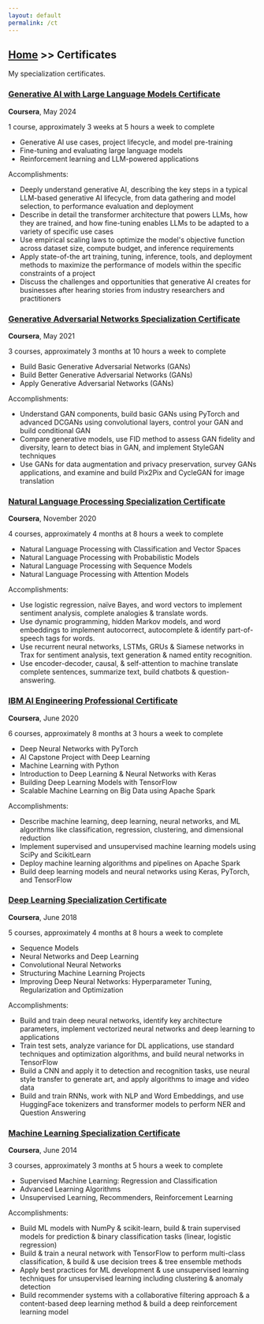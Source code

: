 ```yaml
---
layout: default
permalink: /ct
---
```


## [Home](/) >> Certificates

My specialization certificates.

### [Generative AI with Large Language Models Certificate](https://www.coursera.org/account/accomplishments/certificate/CFJA3G48KRFP)

**Coursera**, May 2024

1 course, approximately 3 weeks at 5 hours a week to complete

* Generative AI use cases, project lifecycle, and model pre-training
* Fine-tuning and evaluating large language models
* Reinforcement learning and LLM-powered applications

Accomplishments:

* Deeply understand generative AI, describing the key steps in a typical LLM-based generative AI lifecycle, from data gathering and model selection, to performance evaluation and deployment
* Describe in detail the transformer architecture that powers LLMs, how they are trained, and how fine-tuning enables LLMs to be adapted to a variety of specific use cases
* Use empirical scaling laws to optimize the model's objective function across dataset size, compute budget, and inference requirements
* Apply state-of-the art training, tuning, inference, tools, and deployment methods to maximize the performance of models within the specific constraints of a project
* Discuss the challenges and opportunities that generative AI creates for businesses after hearing stories from industry researchers and practitioners

### [Generative Adversarial Networks Specialization Certificate](https://www.coursera.org/account/accomplishments/specialization/VMRKG3EYJRNU)

**Coursera**, May 2021

3 courses, approximately 3 months at 10 hours a week to complete

* Build Basic Generative Adversarial Networks (GANs)
* Build Better Generative Adversarial Networks (GANs)
* Apply Generative Adversarial Networks (GANs)

Accomplishments:

* Understand GAN components, build basic GANs using PyTorch and advanced DCGANs using convolutional layers, control your GAN and build conditional GAN
* Compare generative models, use FID method to assess GAN fidelity and diversity, learn to detect bias in GAN, and implement StyleGAN techniques
* Use GANs for data augmentation and privacy preservation, survey GANs applications, and examine and build Pix2Pix and CycleGAN for image translation

### [Natural Language Processing Specialization Certificate](https://www.coursera.org/account/accomplishments/specialization/J36RF5DGX9EH)

**Coursera**, November 2020

4 courses, approximately 4 months at 8 hours a week to complete

* Natural Language Processing with Classification and Vector Spaces
* Natural Language Processing with Probabilistic Models
* Natural Language Processing with Sequence Models
* Natural Language Processing with Attention Models

Accomplishments:

* Use logistic regression, naïve Bayes, and word vectors to implement sentiment analysis, complete analogies & translate words.
* Use dynamic programming, hidden Markov models, and word embeddings to implement autocorrect, autocomplete & identify part-of-speech tags for words.
* Use recurrent neural networks, LSTMs, GRUs & Siamese networks in Trax for sentiment analysis, text generation & named entity recognition.
* Use encoder-decoder, causal, & self-attention to machine translate complete sentences, summarize text, build chatbots & question-answering.

### [IBM AI Engineering Professional Certificate](https://www.coursera.org/account/accomplishments/specialization/2CP6LZTVXSGC)

**Coursera**, June 2020

6 courses, approximately 8 months at 3 hours a week to complete

* Deep Neural Networks with PyTorch
* AI Capstone Project with Deep Learning
* Machine Learning with Python
* Introduction to Deep Learning & Neural Networks with Keras
* Building Deep Learning Models with TensorFlow
* Scalable Machine Learning on Big Data using Apache Spark

Accomplishments:

* Describe machine learning, deep learning, neural networks, and ML algorithms like classification, regression, clustering, and dimensional reduction
* Implement supervised and unsupervised machine learning models using SciPy and ScikitLearn
* Deploy machine learning algorithms and pipelines on Apache Spark
* Build deep learning models and neural networks using Keras, PyTorch, and TensorFlow

### [Deep Learning Specialization Certificate](https://www.coursera.org/account/accomplishments/specialization/46MFP45CUWMH)

**Coursera**, June 2018

5 courses, approximately 4 months at 8 hours a week to complete

* Sequence Models
* Neural Networks and Deep Learning
* Convolutional Neural Networks
* Structuring Machine Learning Projects
* Improving Deep Neural Networks: Hyperparameter Tuning, Regularization and Optimization

Accomplishments:

* Build and train deep neural networks, identify key architecture parameters, implement vectorized neural networks and deep learning to applications
* Train test sets, analyze variance for DL applications, use standard techniques and optimization algorithms, and build neural networks in TensorFlow
* Build a CNN and apply it to detection and recognition tasks, use neural style transfer to generate art, and apply algorithms to image and video data
* Build and train RNNs, work with NLP and Word Embeddings, and use HuggingFace tokenizers and transformer models to perform NER and Question Answering

### [Machine Learning Specialization Certificate](https://github.com/rmarquis/coursera-machinelearning/blob/master/ML-certificate.pdf)

**Coursera**, June 2014

3 courses, approximately 3 months at 5 hours a week to complete

* Supervised Machine Learning: Regression and Classification
* Advanced Learning Algorithms
* Unsupervised Learning, Recommenders, Reinforcement Learning

Accomplishments:

* Build ML models with NumPy & scikit-learn, build & train supervised models for prediction & binary classification tasks (linear, logistic regression)
* Build & train a neural network with TensorFlow to perform multi-class classification, & build & use decision trees & tree ensemble methods
* Apply best practices for ML development & use unsupervised learning techniques for unsupervised learning including clustering & anomaly detection
* Build recommender systems with a collaborative filtering approach & a content-based deep learning method & build a deep reinforcement learning model
